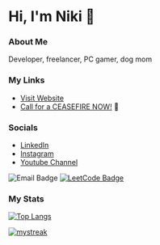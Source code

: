 # Hi, I'm Niki 👋 

### About Me
Developer, freelancer, PC gamer, dog mom

### My Links
- [Visit Website](https://nixwebdev.com)
- [Call for a CEASEFIRE NOW!](https://ceasefiretoday.com/) 🍉

### Socials
- [LinkedIn](https://www.linkedin.com/in/nicolette-renner/)
- [Instagram](https://www.instagram.com/nixcreativecoding/)
- [Youtube Channel](https://www.youtube.com/channel/UCLDDGq_d7Sx4LEF0EO4Pqmw)

![Email Badge](https://img.shields.io/badge/nrenner0211@gmail.com-D14836?style=for-the-badge&logo=gmail&logoColor=white)
[![LeetCode Badge](https://img.shields.io/badge/-LeetCode-FFA116?style=for-the-badge&logo=LeetCode&logoColor=black&link=https://www.leetcode.com/nrenner0211/)](https://www.leetcode.com/nrenner0211/)

### My Stats
[![Top Langs](https://github-readme-stats.vercel.app/api/top-langs/?username=nrenner0211&theme=react&layout=donut)](https://github.com/nrenner0211/github-readme-stats)

<a href=""> 
  <img align-"top center" justify="center" src="https://github-readme-streak-stats.herokuapp.com/?user=nrenner0211&theme=react" alt="mystreak"/>
</a>
